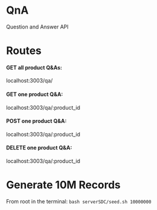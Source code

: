 # QnA
Question and Answer API

# Routes
#### GET all product Q&As:

localhost:3003/qa/

#### GET one product Q&A:

localhost:3003/qa/:product_id

#### POST one product Q&A:

localhost:3003/qa/:product_id

#### DELETE one product Q&A:

localhost:3003/qa/:product_id

# Generate 10M Records
From root in the terminal:
`bash serverSDC/seed.sh 10000000`

